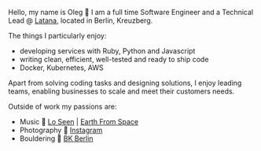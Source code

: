 Hello, my name is Oleg 👋
I am a full time Software Engineer and a Technical Lead @ [Latana](https://latana.com/), located in Berlin, Kreuzberg.

The things I particularly enjoy:
* developing services with Ruby, Python and Javascript
* writing clean, efficient, well-tested and ready to ship code
* Docker, Kubernetes, AWS

Apart from solving coding tasks and designing solutions, I enjoy leading teams, enabling businesses to scale and meet their customers needs.

Outside of work my passions are:
* Music 🎹 [Lo Seen](https://soundcloud.com/lo-seen) | [Earth From Space](https://soundcloud.com/earth_from_space)
* Photography 📸 [Instagram](https://www.instagram.com/earthfromspace_/)
* Bouldering 🧗 [BK Berlin](https://boulderklub.de/)
